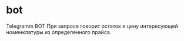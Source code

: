 # bot
Telegramm BOT
При запросе говорит остаток и цену интересующей номенклатуры из определенного прайса. 
